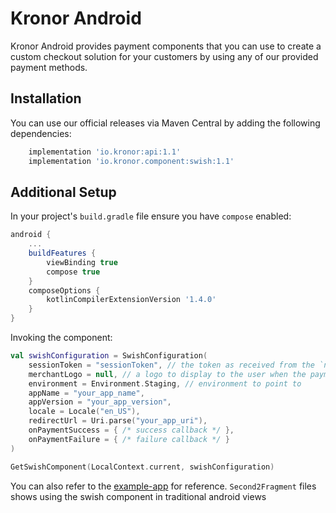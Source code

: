 # Kronor Android

Kronor Android provides payment components that you can use to create a custom checkout solution for your customers by using any of our provided payment methods.

## Installation

You can use our official releases via Maven Central by adding the following dependencies:

```gradle
    implementation 'io.kronor:api:1.1'
    implementation 'io.kronor.component:swish:1.1'
```

## Additional Setup

In your project's `build.gradle` file ensure you have `compose` enabled:

```gradle
android {
    ...
    buildFeatures {
        viewBinding true
        compose true
    }
    composeOptions {
        kotlinCompilerExtensionVersion '1.4.0'
    }
}
```

Invoking the component:

```kotlin
val swishConfiguration = SwishConfiguration(
    sessionToken = "sessionToken", // the token as received from the `newPaymentSession` mutation
    merchantLogo = null, // a logo to display to the user when the payment is in progress
    environment = Environment.Staging, // environment to point to
    appName = "your_app_name",
    appVersion = "your_app_version",
    locale = Locale("en_US"),
    redirectUrl = Uri.parse("your_app_uri"),
    onPaymentSuccess = { /* success callback */ },
    onPaymentFailure = { /* failure callback */ }
)

GetSwishComponent(LocalContext.current, swishConfiguration)
```

You can also refer to the [example-app](example-app) for reference. `Second2Fragment` files shows using the swish component in traditional android views
